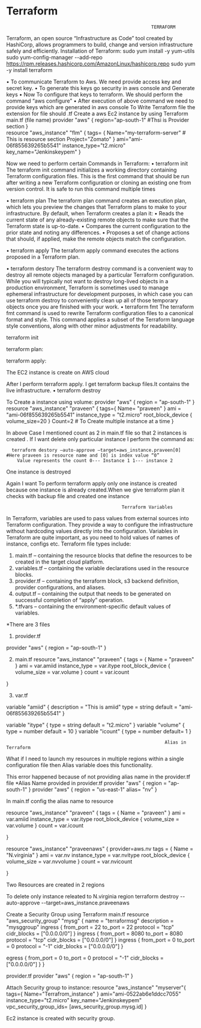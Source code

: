 # Terraform
                                                          TERRAFORM
Terraform, an open source “Infrastructure as Code” tool created by HashiCorp, allows programmers to build, change and version infrastructure safely and efficiently.
Installation of Terraform:
sudo yum install -y yum-utils
sudo yum-config-manager --add-repo https://rpm.releases.hashicorp.com/AmazonLinux/hashicorp.repo
sudo yum -y install terraform

                   

•	To communicate Terraform to Aws. We need provide access key and secret key.
•	To generate this keys go security in aws console and Generate keys
•	Now To configure that keys to terraform. We should perform the command
                     “aws configure”
•	After execution of above command we need to provide keys which are generated in aws console
To Write Terraform file the extension for file should .tf
Create a aws Ec2 instance by using Terraform 
main.tf (file name)
provider "aws" {
region="ap-south-1"           #Thsi is Provider section
}                                                 
resource "aws_instance" "flm" {
tags= {
Name="my-terraform-server"              # This is resource section
Project="Zomato"
}
ami="ami-06f855639265b5541"
instance_type="t2.micro"
key_name="Jenkinskeypem"
}
 

Now we need to perform certain Commands in Terraform:
•	terraform init 
The terraform init command initializes a working directory containing Terraform configuration files. This is the first command that should be run after writing a new Terraform configuration or cloning an existing one from version control. It is safe to run this command multiple times


•	terraform plan
The terraform plan command creates an execution plan, which lets you preview the changes that Terraform plans to make to your infrastructure. By default, when Terraform creates a plan it:
•	Reads the current state of any already-existing remote objects to make sure that the Terraform state is up-to-date.
•	Compares the current configuration to the prior state and noting any differences.
•	Proposes a set of change actions that should, if applied, make the remote objects match the configuration.

•	terraform apply
The terraform apply command executes the actions proposed in a Terraform plan.


•	terraform destory 
The terraform destroy command is a convenient way to destroy all remote objects managed by a particular Terraform configuration.
While you will typically not want to destroy long-lived objects in a production environment, Terraform is sometimes used to manage ephemeral infrastructure for development purposes, in which case you can use terraform destroy to conveniently clean up all of those temporary objects once you are finished with your work.
•	terraform fmt
The terraform fmt command is used to rewrite Terraform configuration files to a canonical format and style. This command applies a subset of the Terraform language style conventions, along with other minor adjustments for readability.







terraform init
                 
terraform plan:
                
terraform apply:

             

The EC2 instance is create on AWS cloud
                             

After I perform terraform apply. I get terraform backup files.It contains the live infrastructure.
•	terraform destroy
                              
To Create a instance using volume:
provider "aws" {
  region = "ap-south-1"
}
resource "aws_instance" "praveen" {
tags={
Name= "praveen"
}
  ami           = "ami-06f855639265b5541"
  instance_type = "t2.micro"
   root_block_device {
   volume_size=20
}
Count=2    # To Create multiple instance at a time
}
 
In above Case I mentioned count as 2 in main.tf file so that 2 instances is created . If I want delete only particular instance I perform the command as:
   
      terraform destory –auto-approve –target=aws_instance.praveen[0]   #Here praveen is resource name and [0] is index value “0”
        Value represents the count 0--- Instance 1 1--- instance 2
 
One instance is destroyed
   

Again I want To perform terraform apply only one instance is created because one instance is already created.When we give terraform plan it checks with backup file and created one instance
 




                                               Terraform Variables
In Terraform, variables are used to pass values from external sources into Terraform configuration. They provide a way to configure the infrastructure without hardcoding values directly into the configuration. Variables in Terraform are quite important, as you need to hold values of names of instance, configs etc.
Terraform file types include:
1.	main.tf – containing the resource blocks that define the resources to be created in the target cloud platform.
2.	variables.tf – containing the variable declarations used in the resource blocks.
3.	provider.tf – containing the terraform block, s3 backend definition, provider configurations, and aliases.
4.	output.tf – containing the output that needs to be generated on successful completion of “apply” operation.
5.	*.tfvars – containing the environment-specific default values of variables.

     
*There are 3 files
1) provider.tf
                
provider "aws" {
  region = "ap-south-1"
}

2) main.tf
resource "aws_instance" "praveen" {
  tags = {
    Name = "praveen"
  }
  ami           = var.amiid
  instance_type = var.itype
  root_block_device {
    volume_size = var.volume
  }
  count = var.icount

}
            
3) var.tf
 
variable "amiid" {
  description = "This is amiid"
  type        = string
  default     = "ami-06f855639265b5541"
}

variable "itype" {
  type    = string
  default = "t2.micro"
}
variable "volume" {
  type    = number
  default = 10
}
variable "icount" {
  type    = number
  default= 1
}


                                                               Alias in Terraform
What if I need to launch my resources in multiple regions within a single configuration file then Alias variable does this functionality.
 
This error happened because of not providing alias name in the provider.tf file
*Alias Name provided in provider.tf
provider "aws" {
  region = "ap-south-1"
}
provider "aws" {
  region = "us-east-1"
  alias= "nv"
}
 
In main.tf config the alias name to resource

resource "aws_instance" "praveen" {
  tags = {
    Name = "praveen"
  }
  ami           = var.amiid
  instance_type = var.itype
  root_block_device {
    volume_size = var.volume
  }
  count = var.icount

}

resource "aws_instance" "praveenaws" {
 provider=aws.nv
  tags = {
    Name = "N.virginia"
  }
  ami           = var.nv
  instance_type = var.nvitype
  root_block_device {
    volume_size = var.nvvolume
  }
  count = var.nvicount

}
 
Two Resources are created in 2 regions
 

To delete only instance releated to N.virginia region
terraform destroy --auto-approve --target=aws_instance.praveenaws
 

Create a Security Group using Terraform
main.tf
resource "aws_security_group" "mysg" {
  name        = "terraformsg"
  description = "mysggroup"
  ingress {
    from_port    = 22
    to_port      = 22
    protocol     = "tcp"
    cidr_blocks = ["0.0.0.0/0"]
  }
  ingress {
    from_port    = 8080
    to_port      = 8080
    protocol     = "tcp"
    cidr_blocks = ["0.0.0.0/0"]
  }
  ingress {
    from_port    = 0
    to_port      = 0
    protocol     = "-1"
    cidr_blocks = ["0.0.0.0/0"]
  }

  egress {
    from_port    = 0
    to_port      = 0
    protocol     = "-1"
    cidr_blocks = ["0.0.0.0/0"]
  }
}
 

provider.tf
provider "aws" {
  region = "ap-south-1"
}
                        
Attach Security group to instance:
resource "aws_instance" "myserver"{
tags={
Name="Terrafrom_instance"
}
ami="ami-0522ab6e1ddcc7055"
instance_type="t2.micro"
key_name="Jenkinskeypem"
vpc_security_group_ids= [aws_security_group.mysg.id]
}
 
Ec2 instance is created with security group.
                 
